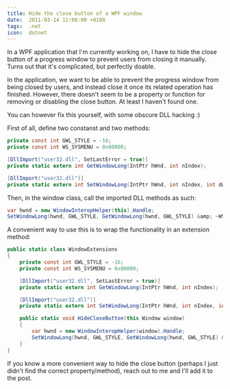 ```yaml
---
title: Hide the close button of a WPF window
date:  2011-03-14 12:00:00 +0100
tags:  .net
icon:  dotnet
---
```


In a WPF application that I'm currently working on, I have to hide the close
button of a progress window to prevent users from closing it manually. Turns out
that it's complicated, but perfectly doable.

In the application, we want to be able to prevent the progress window from being
closed by  users, and instead close it once its related operation has finished.
However,  there doesn't seem to be a property or function for removing or disabling
the close button. At least I haven't found one.

You can however fix this yourself, with some obscure DLL hacking :)

First of all, define two constanst and two methods:

```csharp
private const int GWL_STYLE = -16;
private const int WS_SYSMENU = 0x80000;

[DllImport("user32.dll", SetLastError = true)]
private static extern int GetWindowLong(IntPtr hWnd, int nIndex);

[DllImport("user32.dll")]
private static extern int SetWindowLong(IntPtr hWnd, int nIndex, int dwNewLong);
```

Then, in the window class, call the imported DLL methods as such:

```csharp
var hwnd = new WindowInteropHelper(this).Handle;
SetWindowLong(hwnd, GWL_STYLE, GetWindowLong(hwnd, GWL_STYLE) &amp; ~WS_SYSMENU);
```

A convenient way to use this is to wrap the functionality in an extension method:

```csharp
public static class WindowExtensions
{
    private const int GWL_STYLE = -16;
    private const int WS_SYSMENU = 0x80000;

    [DllImport("user32.dll", SetLastError = true)]
    private static extern int GetWindowLong(IntPtr hWnd, int nIndex);

    [DllImport("user32.dll")]
    private static extern int SetWindowLong(IntPtr hWnd, int nIndex, int dwNewLong);

    public static void HideCloseButton(this Window window)
    {
        var hwnd = new WindowInteropHelper(window).Handle;
        SetWindowLong(hwnd, GWL_STYLE, GetWindowLong(hwnd, GWL_STYLE) &amp; ~WS_SYSMENU);
    }
}
```

If you know a more convenient way to hide the close button (perhaps I just didn't
find the correct property/method), reach out to me and I'll add it to the post.

